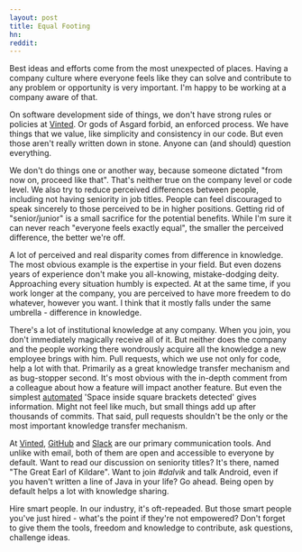 ```yaml
---
layout: post
title: Equal Footing
hn:
reddit:
---
```


Best ideas and efforts come from the most unexpected of places. Having a company culture where everyone feels like they can solve and contribute to any problem or opportunity is very important. I'm happy to be working at a company aware of that.

On software development side of things, we don't have strong rules or policies at [Vinted][vinted]. Or gods of Asgard forbid, an enforced process. We have things that we value, like simplicity and consistency in our code. But even those aren't really written down in stone. Anyone can (and should) question everything.

We don't do things one or another way, because someone dictated "from now on, proceed like that". That's neither true on the company level or code level. We also try to reduce perceived differences between people, including not having seniority in job titles. People can feel discouraged to speak sincerely to those perceived to be in higher positions. Getting rid of "senior/junior" is a small sacrifice for the potential benefits. While I'm sure it can never reach "everyone feels exactly equal", the smaller the perceived difference, the better we're off.

A lot of perceived and real disparity comes from difference in knowledge. The most obvious example is the expertise in your field. But even dozens years of experience don't make you all-knowing, mistake-dodging deity. Approaching every situation humbly is expected. At at the same time, if you work longer at the company, you are perceived to have more freedem to do whatever, however you want. I think that it mostly falls under the same umbrella - difference in knowledge.

There's a lot of institutional knowledge at any company. When you join, you don't immediately magically receive all of it. But neither does the company and the people working there wondrously acquire all the knowledge a new employee brings with him. Pull requests, which we use not only for code, help a lot with that. Primarily as a great knowledge transfer mechanism and as bug-stopper second. It's most obvious with the in-depth comment from a colleague about how a feature will impact another feature. But even the simplest [automated][pronto] 'Space inside square brackets detected' gives information. Might not feel like much, but small things add up after thousands of commits. That said, pull requests shouldn't be the only or the most important knowledge transfer mechanism.

At [Vinted][vinted], [GitHub][github] and [Slack][slack] are our primary communication tools. And unlike with email, both of them are open and accessible to everyone by default. Want to read our discussion on seniority titles? It's there, named "The Great Earl of Kildare". Want to join _#dalvik_ and talk Android, even if you haven't written a line of Java in your life? Go ahead. Being open by default helps a lot with knowledge sharing.

Hire smart people. In our industry, it's oft-repeaded. But those smart people you've just hired - what's the point if they're not empowered? Don't forget to give them the tools, freedom and knowledge to contribute, ask questions, challenge ideas.

[pronto]: https://github.com/mmozuras/pronto
[vinted]: http://www.vinted.com/
[github]: https://github.com/
[slack]: https://slack.com/
